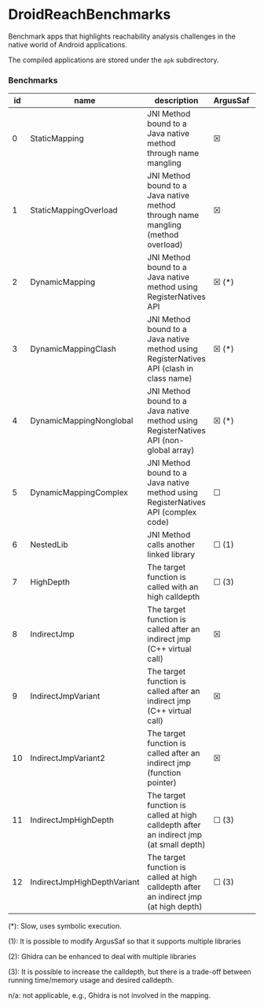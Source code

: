# DroidReachBenchmarks

Benchmark apps that highlights reachability analysis challenges in the native world of Android applications.

The compiled applications are stored under the `apk` subdirectory.

### Benchmarks

|id  | name                        | description                                                                              | ArgusSaf    | Ghidra      | DroidReach |
|----|-----------------------------|------------------------------------------------------------------------------------------|-------------|-------------|------------|
| 0  | StaticMapping               | JNI Method bound to a Java native method through name mangling                           | &#9746;     | -           | &#9746;    |
| 1  | StaticMappingOverload       | JNI Method bound to a Java native method through name mangling (method overload)         | &#9746;     | -           | &#9746;    |
| 2  | DynamicMapping              | JNI Method bound to a Java native method using RegisterNatives API                       | &#9746; (*) | -           | &#9746;    |
| 3  | DynamicMappingClash         | JNI Method bound to a Java native method using RegisterNatives API (clash in class name) | &#9746; (*) | -           | &#9746; (*)|
| 4  | DynamicMappingNonglobal     | JNI Method bound to a Java native method using RegisterNatives API (non-global array)    | &#9746; (*) | -           | &#9746; (*)|
| 5  | DynamicMappingComplex       | JNI Method bound to a Java native method using RegisterNatives API (complex code)        | &#9744;     | -           | &#9746;    |
| 6  | NestedLib                   | JNI Method calls another linked library                                                  | &#9744; (1) | &#9744; (2) | &#9746;    |
| 7  | HighDepth                   | The target function is called with an high calldepth                                     | &#9744; (3) | &#9746;     | &#9746;    |
| 8  | IndirectJmp                 | The target function is called after an indirect jmp (C++ virtual call)                   | &#9746;     | &#9744;     | &#9746;    |
| 9  | IndirectJmpVariant          | The target function is called after an indirect jmp (C++ virtual call)                   | &#9746;     | &#9744;     | &#9746;    |
| 10 | IndirectJmpVariant2         | The target function is called after an indirect jmp (function pointer)                   | &#9746;     | &#9744;     | &#9746;    |
| 11 | IndirectJmpHighDepth        | The target function is called at high calldepth after an indirect jmp (at small depth)   | &#9744; (3) | &#9744;     | &#9746;    |
| 12 | IndirectJmpHighDepthVariant | The target function is called at high calldepth after an indirect jmp (at high depth)    | &#9744; (3) | &#9744;     | &#9744; (3)|

(*): Slow, uses symbolic execution.

(1): It is possible to modify ArgusSaf so that it supports multiple libraries

(2): Ghidra can be enhanced to deal with multiple libraries

(3): It is possible to increase the calldepth, but there is a trade-off between running time/memory usage and desired calldepth.

n/a: not applicable, e.g., Ghidra is not involved in the mapping.
